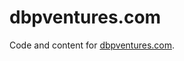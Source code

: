 dbpventures.com
===============

Code and content for [dbpventures.com][dpv].

[dpv]: dbpventures.com
